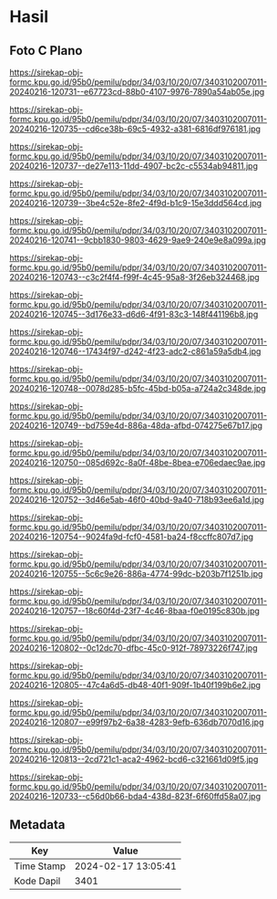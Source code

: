 # Hasil

## Foto C Plano

https://sirekap-obj-formc.kpu.go.id/95b0/pemilu/pdpr/34/03/10/20/07/3403102007011-20240216-120731--e67723cd-88b0-4107-9976-7890a54ab05e.jpg

https://sirekap-obj-formc.kpu.go.id/95b0/pemilu/pdpr/34/03/10/20/07/3403102007011-20240216-120735--cd6ce38b-69c5-4932-a381-6816df976181.jpg

https://sirekap-obj-formc.kpu.go.id/95b0/pemilu/pdpr/34/03/10/20/07/3403102007011-20240216-120737--de27e113-11dd-4907-bc2c-c5534ab94811.jpg

https://sirekap-obj-formc.kpu.go.id/95b0/pemilu/pdpr/34/03/10/20/07/3403102007011-20240216-120739--3be4c52e-8fe2-4f9d-b1c9-15e3ddd564cd.jpg

https://sirekap-obj-formc.kpu.go.id/95b0/pemilu/pdpr/34/03/10/20/07/3403102007011-20240216-120741--9cbb1830-9803-4629-9ae9-240e9e8a099a.jpg

https://sirekap-obj-formc.kpu.go.id/95b0/pemilu/pdpr/34/03/10/20/07/3403102007011-20240216-120743--c3c2f4f4-f99f-4c45-95a8-3f26eb324468.jpg

https://sirekap-obj-formc.kpu.go.id/95b0/pemilu/pdpr/34/03/10/20/07/3403102007011-20240216-120745--3d176e33-d6d6-4f91-83c3-148f441196b8.jpg

https://sirekap-obj-formc.kpu.go.id/95b0/pemilu/pdpr/34/03/10/20/07/3403102007011-20240216-120746--17434f97-d242-4f23-adc2-c861a59a5db4.jpg

https://sirekap-obj-formc.kpu.go.id/95b0/pemilu/pdpr/34/03/10/20/07/3403102007011-20240216-120748--0078d285-b5fc-45bd-b05a-a724a2c348de.jpg

https://sirekap-obj-formc.kpu.go.id/95b0/pemilu/pdpr/34/03/10/20/07/3403102007011-20240216-120749--bd759e4d-886a-48da-afbd-074275e67b17.jpg

https://sirekap-obj-formc.kpu.go.id/95b0/pemilu/pdpr/34/03/10/20/07/3403102007011-20240216-120750--085d692c-8a0f-48be-8bea-e706edaec9ae.jpg

https://sirekap-obj-formc.kpu.go.id/95b0/pemilu/pdpr/34/03/10/20/07/3403102007011-20240216-120752--3d46e5ab-46f0-40bd-9a40-718b93ee6a1d.jpg

https://sirekap-obj-formc.kpu.go.id/95b0/pemilu/pdpr/34/03/10/20/07/3403102007011-20240216-120754--9024fa9d-fcf0-4581-ba24-f8ccffc807d7.jpg

https://sirekap-obj-formc.kpu.go.id/95b0/pemilu/pdpr/34/03/10/20/07/3403102007011-20240216-120755--5c6c9e26-886a-4774-99dc-b203b7f1251b.jpg

https://sirekap-obj-formc.kpu.go.id/95b0/pemilu/pdpr/34/03/10/20/07/3403102007011-20240216-120757--18c60f4d-23f7-4c46-8baa-f0e0195c830b.jpg

https://sirekap-obj-formc.kpu.go.id/95b0/pemilu/pdpr/34/03/10/20/07/3403102007011-20240216-120802--0c12dc70-dfbc-45c0-912f-78973226f747.jpg

https://sirekap-obj-formc.kpu.go.id/95b0/pemilu/pdpr/34/03/10/20/07/3403102007011-20240216-120805--47c4a6d5-db48-40f1-909f-1b40f199b6e2.jpg

https://sirekap-obj-formc.kpu.go.id/95b0/pemilu/pdpr/34/03/10/20/07/3403102007011-20240216-120807--e99f97b2-6a38-4283-9efb-636db7070d16.jpg

https://sirekap-obj-formc.kpu.go.id/95b0/pemilu/pdpr/34/03/10/20/07/3403102007011-20240216-120813--2cd721c1-aca2-4962-bcd6-c321661d09f5.jpg

https://sirekap-obj-formc.kpu.go.id/95b0/pemilu/pdpr/34/03/10/20/07/3403102007011-20240216-120733--c56d0b66-bda4-438d-823f-6f60ffd58a07.jpg


## Metadata

| Key        | Value               |
| ---------- | ------------------- |
| Time Stamp | 2024-02-17 13:05:41 |
| Kode Dapil | 3401                |



